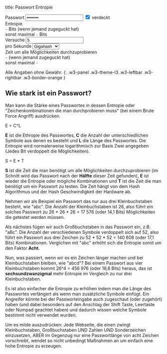 title: Passwort Entropie

<div class="w3-row-padding" style="padding-left: 0px;">
  <div class="w3-half">
    <label for="pw">Passwort</label>
    <input class="w3-input w3-border w3-hover-theme w3-theme-l1" name="pw" id="pw" type="password" value="JooC8zoh" onchange="getEntropy();">
    <input class="w3-check" type="checkbox" onchange="changeHidden(this);" id="pw-hidden" checked>
    <label for="pw-hidden">verdeckt</label>
  </div>
  <div class="w3-half">
    <label>Entropie</label><br>
    <code class="w3-codespan" id="ent-spied-on">-</code> Bits (wenn jemand zugeguckt hat)<br>
    sonst maximal <code class="w3-codespan" id="ent-secret">-</code> Bits
  </div>
</div>
<div class="w3-row-padding" style="padding-left: 0px;">
  <div class="w3-quarter">
    <label for="hash-rate">Versuche</label>
    <input class="w3-input w3-border w3-hover-theme w3-theme-l1" id="hash-rate" type="number" value="5" onchange="getEntropy();">
  </div>
  <div class="w3-quarter">
    <label for="hash-exp">pro Sekunde</label>
    <select class="w3-select w3-border w3-theme-l1" id="hash-exp" onchange="getEntropy();">
      <option value="1e3">kilohash</option>
      <option value="1e6">Megahash</option>
      <option value="1e9" selected>Gigahash</option>
      <option value="1e12">Terahash</option>
      <option value="1e15">Petahash</option>
    </select>
  </div>
  <div class="w3-half">
    <label>Zeit um alle Möglichkeiten durchzuprobieren</label><br>
    <code class="w3-codespan" id="tim-spied-on">-</code> (wenn jemand zugeguckt hat)<br>
    sonst maximal <code class="w3-codespan" id="tim-secret">-</code>
  </div>
</div>

Alle Angaben ohne Gewähr.
{: .w3-panel .w3-theme-l3 .w3-leftbar .w3-rightbar .w3-border-orange }


## Wie stark ist ein Passwort?

Man kann die Stärke eines Passwortes in dessen Entropie oder "Zeichenkombinationen die man durchprobieren muss" (bei einem Brute Force Angriff) ausdrücken.

E = C^L

**E** ist die Ethropie des Passwortes, **C** die Anzahl der unterschiedlichen Symbole aus denen es besteht und **L** die Länge des Passwortes. Die Entropie wird normalerweise logarithmisch zur Basis Zwei angegeben (Jedes Bit verdoppelt die Möglichkeiten).

S = E * T

**S** ist die Zeit die man benötigt um alle Möglichkeiten durchzuprobieren (im Schnitt wird das Passwort nach der **Hälfte** dieser Zeit gefunden),
**E** ist wieder die Entropie oder mögliche Kombinationen
und **T** ist die Zeit die man benötigt um ein Passwort zu testen. Die Zeit hängt von dem Hash Algorithmus und der Hash Geschwindigkeit der Hardware ab.

Nehmen wir als Beispiel ein Passwort das nur aus drei Kleinbuchstaben besteht, wie "abc".
Die Anzahl der Kleinbuchstaben ist 26, also führt ein solches Passwort zu 26 * 26 * 26 = 17 576 (oder 14,1 Bits) Möglichkeiten die getestet werden müssen.

Als nächstes fügen wir auch Großbuchstaben in das Passwort ein, z.B. "aBc".
Die Anzahl der verschiedenen Symbole verdoppelt sich auf 52, also führt ein Passwort aus drei Zeichen zu 52 * 52 * 52 = 140 608 (oder 17,1 Bits) Kombinationen.
Verglichen mit "abc" erhöht sich die Entropie somit um den Faktor **Acht**.

Nun, was passiert, wenn wir es ein Zeichen länger machen und bei Kleinbuchstaben bleiben, wie "abcd"?
Bei einem Passwort aus vier Kleinbuchstaben kommt 26^4 = 456 976 (oder 18,8 Bits) heraus, das ist **sechsundzwanzigmal** mehr Entropie im Vergleich zu nur drei Kleinbuchstaben.

Es ist also einfacher die Entropie zu erhöhen indem man die Länge des Passwortes verlängert als wenn man zusätzliche Symbole einfügt.
Ein Angreifer könnte bei der Passworteingabe auch zugeschaut (oder zugehört) haben (und dabei besonders auf den Anschlag der Shift Taste, Leertaste oder Numpad geachtet haben) und dadurch wissen welche Symbole bestimmt nicht verwendet wurden.

Um es milde auszudrücken: Jede Webseite, die einen zwingt Kleinbuchstaben, Großbuchstaben UND Zahlen UND Sonderzeichen einzusetzen, ABER im Gegenzug nur eine Passwortlänge von acht Zeichen vorschreibt, wendet so nicht unbedingt Maßnahmen an um einfach eine hohe Entropie zu erzeugen.

<script>
function secondsToString(number) {
    let numlog10 = Math.log(number) / Math.log(10);
    let numlog60 = Math.log(number) / Math.log(60);
    if (numlog10 < -3) { //<0,0001
        return (number * 1e6).toLocaleString(undefined,{maximumFractionDigits: 0}) + " Nanosekunden";
    } else if (numlog10 < 0) {
        return (number * 1e3).toLocaleString(undefined,{maximumFractionDigits: 0}) + " Millisekunden";
    } else if (numlog60 < 1) {
        return (number).toLocaleString(undefined,{maximumFractionDigits: 0}) + " Sekunden";
    } else if (numlog60 < 2) {
        return (number / 60).toLocaleString(undefined,{maximumFractionDigits: 1}) + " Minuten";
    } else if (numlog60 < 2.8) {
        return (number / 3600).toLocaleString(undefined,{maximumFractionDigits: 1}) + " Stunden";
    } else if (numlog60 < 4.2) {
        return (number / 86400).toLocaleString(undefined,{maximumFractionDigits: 1}) + " Tage";
    } else {
        return (number / 31536000).toLocaleString(undefined,{maximumFractionDigits: 1}) + " Jahre";
    }
}

var pw = document.getElementById('pw');
var ent_spied_on = document.getElementById('ent-spied-on');
var ent_secret = document.getElementById('ent-secret');
var hash_rate = document.getElementById('hash-rate');
var hash_exp = document.getElementById('hash-exp');
var tim_spied_on = document.getElementById('tim-spied-on');
var tim_secret = document.getElementById('tim-secret');

getEntropy();

function changeHidden(el) {
    if (el.checked) {
        pw.type = "password";
    } else {
        pw.type = "text";
    }
}

function getEntropy() {
    //             123456789012345678901234567890
    let lcase =   "abcdefghijklmnopqrstuvwxyz";
    let ucase =   "ABCDEFGHIJKLMNOPQRTSUVWXYZ";
    let number =  "0123456789";
    let special = "!*#,;?+-_.=~^%()[]{}|:/";
    let other = "";
    let lcase_used = false;
    let ucase_used = false;
    let number_used = false;
    let special_used = false;
    let other_used = 0;
    let passw = pw.value;
    let hash_t = 1 / (hash_rate.value * hash_exp.value);
    let ent, ent_max, enttropy_spied_on, enttropy_secret, time_spied_on, time_secret;
    
    for (let i = 0; i < passw.length; i++) {
        let char = passw.substr(i,1);
        if (lcase.includes(char)) {
            lcase_used = true;
        } else if (ucase.includes(char)) {
            ucase_used = true;
        } else if (number.includes(char)) {
            number_used = true;
        } else if (special.includes(char)) {
            special_used = true;
        } else if (!other.includes(char)) {
            other_used++;
            other = other + char;
        }
    }

    ent = 0;
    if (lcase_used) {
        ent = ent + lcase.length;
    }
    if (ucase_used) {
        ent = ent + ucase.length;
    }
    if (number_used) {
        ent = ent + number.length;
    }
    if (special_used) {
        ent = ent + special.length;
    }
    ent = ent + other_used;
    ent_max = lcase.length + ucase.length + number.length + special.length;
    enttropy_spied_on = Math.log( Math.pow(ent, passw.length) ) / Math.log(2);
    enttropy_secret = Math.log( Math.pow(ent_max, passw.length) ) / Math.log(2);
    ent_spied_on.textContent = enttropy_spied_on.toLocaleString(undefined,{maximumFractionDigits: 1});
    ent_secret.textContent = enttropy_secret.toLocaleString(undefined,{maximumFractionDigits: 1});
    time_spied_on = Math.pow(ent, passw.length) * hash_t;
    time_secret = Math.pow(ent_max, passw.length) * hash_t;
    tim_spied_on.textContent = secondsToString(time_spied_on);
    tim_secret.textContent = secondsToString(time_secret);
}

</script>